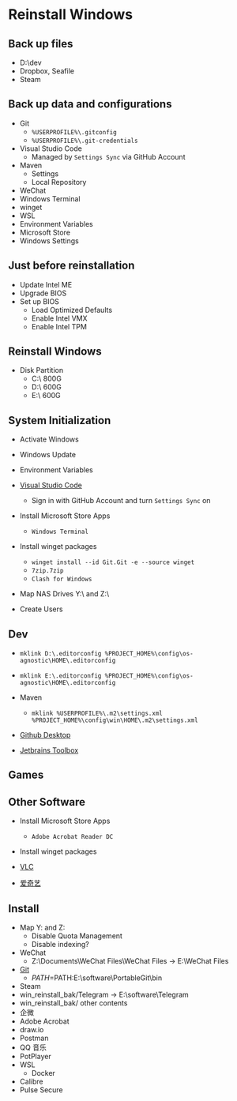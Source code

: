 # Reinstall Windows

## Back up files

- D:\dev
- Dropbox, Seafile
- Steam

## Back up data and configurations

- Git
  - `%USERPROFILE%\.gitconfig`
  - `%USERPROFILE%\.git-credentials`
- Visual Studio Code
  - Managed by `Settings Sync` via GitHub Account
- Maven
  - Settings
  - Local Repository
- WeChat
- Windows Terminal
- winget
- WSL
- Environment Variables
- Microsoft Store
- Windows Settings

## Just before reinstallation

- Update Intel ME
- Upgrade BIOS
- Set up BIOS
  - Load Optimized Defaults
  - Enable Intel VMX
  - Enable Intel TPM

## Reinstall Windows

- Disk Partition
  - C:\ 800G
  - D:\ 600G
  - E:\ 600G

## System Initialization

- Activate Windows
- Windows Update

- Environment Variables

- [Visual Studio Code](https://code.visualstudio.com/download)
  - Sign in with GitHub Account and turn `Settings Sync` on

- Install Microsoft Store Apps
  - `Windows Terminal`

- Install winget packages
  - `winget install --id Git.Git -e --source winget`
  - `7zip.7zip`
  - `Clash for Windows`

- Map NAS Drives Y:\ and Z:\

- Create Users

## Dev

- `mklink D:\.editorconfig %PROJECT_HOME%\config\os-agnostic\HOME\.editorconfig`
- `mklink E:\.editorconfig %PROJECT_HOME%\config\os-agnostic\HOME\.editorconfig`

- Maven
  - `mklink %USERPROFILE%\.m2\settings.xml %PROJECT_HOME%\config\win\HOME\.m2\settings.xml`
- [Github Desktop](https://desktop.github.com/)
- [Jetbrains Toolbox](https://www.jetbrains.com/toolbox-app/)

## Games

## Other Software

- Install Microsoft Store Apps
  - `Adobe Acrobat Reader DC`

- Install winget packages

- [VLC](https://www.videolan.org/vlc/)
- [爱奇艺](https://www.iqiyi.com/)

## Install

- Map Y: and Z:
  - Disable Quota Management
  - Disable indexing?
- WeChat
  - Z:\Documents\WeChat Files\WeChat Files -> E:\WeChat Files
- [Git](https://git-scm.com/download/win)
  - $PATH=$PATH:E:\software\PortableGit\bin
- Steam
- win_reinstall_bak/Telegram -> E:\software\Telegram
- win_reinstall_bak/ other contents
- 企微
- Adobe Acrobat
- draw.io
- Postman
- QQ 音乐
- PotPlayer
- WSL
  - Docker
- Calibre
- Pulse Secure
